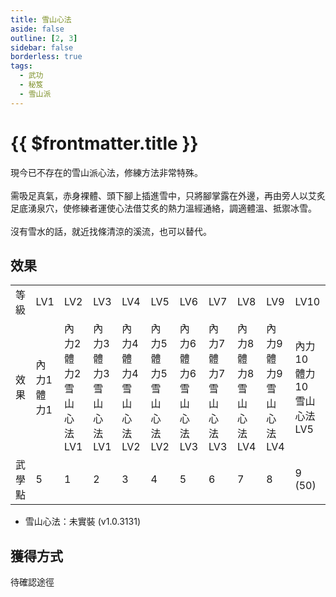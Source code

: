 ```yaml
---
title: 雪山心法
aside: false
outline: [2, 3]
sidebar: false
borderless: true
tags:
  - 武功
  - 秘笈
  - 雪山派
---
```


# {{ $frontmatter.title }}

[//]: # (<BookItemIcon :size="`medium`" :needLink="false" :no="7010"></BookItemIcon> : 缺圖)

現今已不存在的雪山派心法，修練方法非常特殊。
<br><br>
需吸足真氣，赤身裸體、頭下腳上插進雪中，只將腳掌露在外邊，再由旁人以艾炙足底湧泉穴，使修練者運使心法借艾炙的熱力溫經通絡，調適體溫、抵禦冰雪。
<br><br>
沒有雪水的話，就近找條清涼的溪流，也可以替代。

## 效果

<table>
    <tr>
        <td>等級</td>
        <td>LV1</td>
        <td>LV2</td>
        <td>LV3</td>
        <td>LV4</td>
        <td>LV5</td>
        <td>LV6</td>
        <td>LV7</td>
        <td>LV8</td>
        <td>LV9</td>
        <td>LV10</td>
    </tr>
    <tr>
        <td>效果</td>
        <td>內力1<br>體力1</td>
        <td>內力2<br>體力2<br>雪山心法LV1</td>
        <td>內力3<br>體力3<br>雪山心法LV1</td>
        <td>內力4<br>體力4<br>雪山心法LV2</td>
        <td>內力5<br>體力5<br>雪山心法LV2</td>
        <td>內力6<br>體力6<br>雪山心法LV3</td>
        <td>內力7<br>體力7<br>雪山心法LV3</td>
        <td>內力8<br>體力8<br>雪山心法LV4</td>
        <td>內力9<br>體力9<br>雪山心法LV4</td>
        <td>內力10<br>體力10<br>雪山心法LV5</td>
    </tr>
    <tr>
        <td>武學點</td>
        <td>5</td>
        <td>1</td>
        <td>2</td>
        <td>3</td>
        <td>4</td>
        <td>5</td>
        <td>6</td>
        <td>7</td>
        <td>8</td>
        <td>9 (50)</td>
    </tr>
</table>

- 雪山心法：未實裝 (v1.0.3131)

## 獲得方式

待確認途徑

